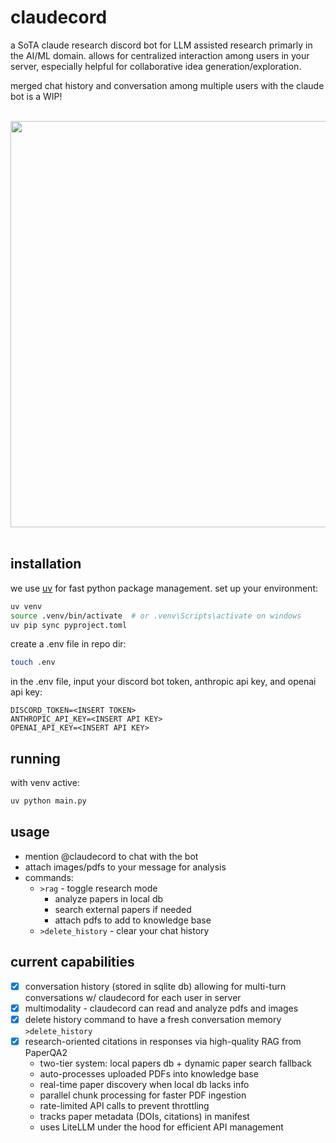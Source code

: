 # claudecord

a SoTA claude research discord bot for LLM assisted research primarly in the AI/ML domain. allows for centralized interaction among users in your server, especially helpful for collaborative idea generation/exploration.

merged chat history and conversation among multiple users with the claude bot is a WIP!
<br>
<br>
<div align="center">
  <img src="https://github.com/0xm00n/claudecord/assets/71098497/6af71484-ab86-42eb-b53c-15bce9a40d08" width="650">
</div>
<br>

## installation

we use [uv](https://github.com/astral-sh/uv) for fast python package management. set up your environment:<br>
```bash
uv venv
source .venv/bin/activate  # or .venv\Scripts\activate on windows
uv pip sync pyproject.toml
```

create a .env file in repo dir:<br>
```bash
touch .env
```
in the .env file, input your discord bot token, anthropic api key, and openai api key:<br>
```
DISCORD_TOKEN=<INSERT TOKEN>
ANTHROPIC_API_KEY=<INSERT API KEY>
OPENAI_API_KEY=<INSERT API KEY> 
```

## running

with venv active:<br>
```bash
uv python main.py
```

## usage

- mention @claudecord to chat with the bot
- attach images/pdfs to your message for analysis
- commands:
  - `>rag` - toggle research mode
    - analyze papers in local db
    - search external papers if needed
    - attach pdfs to add to knowledge base
  - `>delete_history` - clear your chat history

## current capabilities

- [X] conversation history (stored in sqlite db) allowing for multi-turn conversations w/ claudecord for each user in server
- [X] multimodality - claudecord can read and analyze pdfs and images 
- [X] delete history command to have a fresh conversation memory `>delete_history`
- [X] research-oriented citations in responses via high-quality RAG from PaperQA2
  - two-tier system: local papers db + dynamic paper search fallback
  - auto-processes uploaded PDFs into knowledge base
  - real-time paper discovery when local db lacks info
  - parallel chunk processing for faster PDF ingestion
  - rate-limited API calls to prevent throttling
  - tracks paper metadata (DOIs, citations) in manifest
  - uses LiteLLM under the hood for efficient API management
